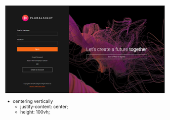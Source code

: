 ![git hub ](https://github.com/thisismrsanjay/bootstrap/blob/master/pluralsight-login/Capture.PNG)

*   centering vertically
    -   justify-content: center;
    -   height: 100vh;